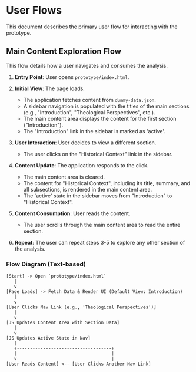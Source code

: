 # User Flows

This document describes the primary user flow for interacting with the prototype.

## Main Content Exploration Flow

This flow details how a user navigates and consumes the analysis.

1.  **Entry Point**: User opens `prototype/index.html`.

2.  **Initial View**: The page loads.
    -   The application fetches content from `dummy-data.json`.
    -   A sidebar navigation is populated with the titles of the main sections (e.g., "Introduction", "Theological Perspectives", etc.).
    -   The main content area displays the content for the first section ("Introduction").
    -   The "Introduction" link in the sidebar is marked as 'active'.

3.  **User Interaction**: User decides to view a different section.
    -   The user clicks on the "Historical Context" link in the sidebar.

4.  **Content Update**: The application responds to the click.
    -   The main content area is cleared.
    -   The content for "Historical Context", including its title, summary, and all subsections, is rendered in the main content area.
    -   The 'active' state in the sidebar moves from "Introduction" to "Historical Context".

5.  **Content Consumption**: User reads the content.
    -   The user scrolls through the main content area to read the entire section.

6.  **Repeat**: The user can repeat steps 3-5 to explore any other section of the analysis.

### Flow Diagram (Text-based)

```
[Start] -> Open `prototype/index.html`
   |
   v
[Page Loads] -> Fetch Data & Render UI (Default View: Introduction)
   |
   v
[User Clicks Nav Link (e.g., 'Theological Perspectives')]
   |
   v
[JS Updates Content Area with Section Data]
   |
   v
[JS Updates Active State in Nav]
   |
   +------------------------------------+
   |                                    |
   v                                    |
[User Reads Content] <-- [User Clicks Another Nav Link]
```